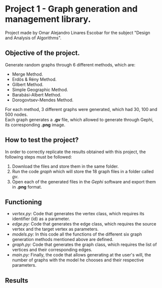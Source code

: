 # Project 1 - Graph generation and management library.
Project made by Omar Alejandro Linares Escobar for the subject "Design and Analysis of Algorithms".
## Objective of the project. 
Generate random graphs through 6 different methods, which are:
* Merge Method.
* Erdös & Rény Method.
* Gilbert Method.
* Simple Geographic Method.
* Barabási-Albert Method.
* Dorogovtsev-Mendes Method.

For each method, 3 different graphs were generated, which had 30, 100 and 500 nodes.  
Each graph generates a **.gv** file, which allowed to generate through Gephi, its corresponding **.png** image.

## How to test the project?
In order to correctly replicate the results obtained with this project, the following steps must be followed:
1. Download the files and store them in the same folder.
2. Run the code *graph* which will store the 18 graph files in a folder called *gv*.
3. Open each of the generated files in the *Gephi* software and export them in **.png** format.

## Functioning
* *vertex.py:* Code that generates the vertex class, which requires its identifier (id) as a parameter.
* *edge.py:* Code that generates the edge class, which requires the source vertex and the target vertex as parameters.
* *models.py:* In this code all the functions of the different six graph generation methods mentioned above are defined.
* *graph.py:* Code that generates the graph class, which requires the list of vertices and their corresponding edges.
* *main.py:* Finally, the code that allows generating at the user's will, the number of graphs with the model he chooses and their respective parameters.

## Results
